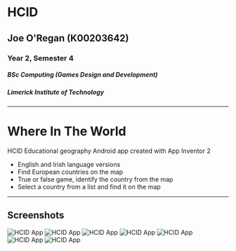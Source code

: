 # HCID
## Joe O'Regan (K00203642)
### Year 2, Semester 4
##### BSc Computing (Games Design and Development)
##### Limerick Institute of Technology

---

# Where In The World

HCID Educational geography Android app created with App Inventor 2
* English and Irish language versions
* Find European countries on the map
* True or false game, identify the country from the map
* Select a country from a list and find it on the map

---

## Screenshots

![HCID App](https://raw.githubusercontent.com/joeaoregan/LIT-Yr2-S4-HCID/master/Screenshots/witw1-blocks.png "HCID App")
![HCID App](https://raw.githubusercontent.com/joeaoregan/LIT-Yr2-S4-HCID/master/Screenshots/witw2-menu_20170328-213135.png "HCID App")
![HCID App](https://raw.githubusercontent.com/joeaoregan/LIT-Yr2-S4-HCID/master/Screenshots/witw3-game1_20170328-213142.png "HCID App")
![HCID App](https://raw.githubusercontent.com/joeaoregan/LIT-Yr2-S4-HCID/master/Screenshots/witw4-game1_20170328-213147.png "HCID App")
![HCID App](https://raw.githubusercontent.com/joeaoregan/LIT-Yr2-S4-HCID/master/Screenshots/witw5-game1_20170328-213151.png "HCID App")
![HCID App](https://raw.githubusercontent.com/joeaoregan/LIT-Yr2-S4-HCID/master/Screenshots/witw6-game2_20170328-213201.png "HCID App")
![HCID App](https://raw.githubusercontent.com/joeaoregan/LIT-Yr2-S4-HCID/master/Screenshots/witw7-game2_20170328-213206.png "HCID App")
